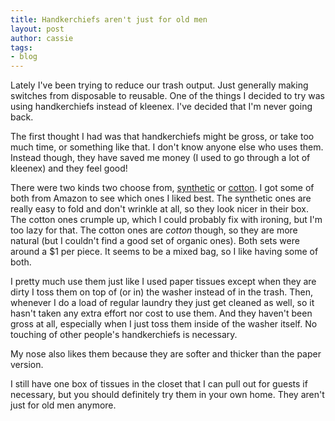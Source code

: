 ```yaml
---
title: Handkerchiefs aren't just for old men
layout: post
author: cassie
tags:
- blog
---
```


Lately I've been trying to reduce our trash output. Just generally making switches from disposable to reusable. One of the things I decided to try was using handkerchiefs instead of kleenex. I've decided that I'm never going back.

The first thought I had was that handkerchiefs might be gross, or take too much time, or something like that. I don't know anyone else who uses them. Instead though, they have saved me money (I used to go through a lot of kleenex) and they feel good!

There were two kinds two choose from, [synthetic](http://www.amazon.com/gp/product/B0006FYTWY) or [cotton](http://www.amazon.com/gp/product/B0007Z17XM). I got some of both from Amazon to see which ones I liked best. The synthetic ones are really easy to fold and don't wrinkle at all, so they look nicer in their box. The cotton ones crumple up, which I could probably fix with ironing, but I'm too lazy for that. The cotton ones are _cotton_ though, so they are more natural (but I couldn't find a good set of organic ones). Both sets were around a $1 per piece. It seems to be a mixed bag, so I like having some of both.

I pretty much use them just like I used paper tissues except when they are dirty I toss them on top of (or in) the washer instead of in the trash. Then, whenever I do a load of regular laundry they just get cleaned as well, so it hasn't taken any extra effort nor cost to use them. And they haven't been gross at all, especially when I just toss them inside of the washer itself. No touching of other people's handkerchiefs is necessary.

My nose also likes them because they are softer and thicker than the paper version.

I still have one box of tissues in the closet that I can pull out for guests if necessary, but you should definitely try them in your own home. They aren't just for old men anymore.
